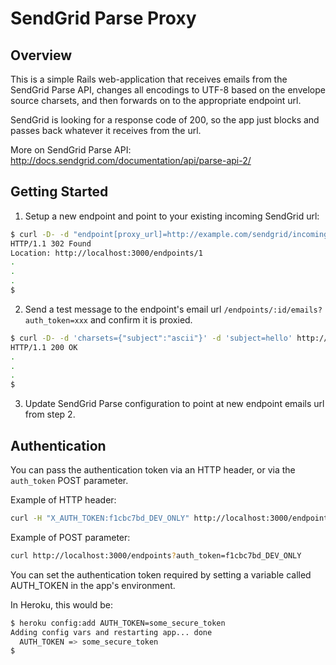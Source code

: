 # SendGrid Parse Proxy

## Overview

This is a simple Rails web-application that receives emails from the SendGrid Parse API,
changes all encodings to UTF-8 based on the envelope source charsets, and then forwards on to
the appropriate endpoint url.

SendGrid is looking for a response code of 200, so the app just blocks and passes back whatever
it receives from the url.

More on SendGrid Parse API:
http://docs.sendgrid.com/documentation/api/parse-api-2/


## Getting Started

1. Setup a new endpoint and point to your existing incoming SendGrid url:

```bash
$ curl -D- -d "endpoint[proxy_url]=http://example.com/sendgrid/incoming" http://localhost:3000/endpoints?auth_token=f1cbc7bd_DEV_ONLY
HTTP/1.1 302 Found 
Location: http://localhost:3000/endpoints/1
.
.
.
$
```

2. Send a test message to the endpoint's email url `/endpoints/:id/emails?auth_token=xxx` and confirm it is proxied.

```bash
$ curl -D- -d 'charsets={"subject":"ascii"}' -d 'subject=hello' http://localhost:3000/endpoints/1/emails?auth_token=f1cbc7bd_DEV_ONLY
HTTP/1.1 200 OK 
.
.
.
$
```

3. Update SendGrid Parse configuration to point at new endpoint emails url from step 2.


## Authentication

You can pass the authentication token via an HTTP header, or via the `auth_token` POST parameter.

Example of HTTP header:
```bash
curl -H "X_AUTH_TOKEN:f1cbc7bd_DEV_ONLY" http://localhost:3000/endpoints
```

Example of POST parameter:
```bash
curl http://localhost:3000/endpoints?auth_token=f1cbc7bd_DEV_ONLY
```

You can set the authentication token required by setting a variable called AUTH_TOKEN in the app's environment.

In Heroku, this would be:
```bash
$ heroku config:add AUTH_TOKEN=some_secure_token
Adding config vars and restarting app... done
  AUTH_TOKEN => some_secure_token
$
```
